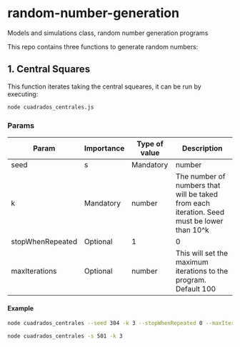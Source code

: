 # random-number-generation

Models and simulations class, random number generation programs

This repo contains three functions to generate random numbers:

## 1. Central Squares

This function iterates taking the central squeares, it can be run by executing:

```bash
node cuadrados_centrales.js
```

### Params

Param           | Importance | Type of value | Description                                                                              |
----------------|------------|---------------|------------------------------------------------------------------------------------------|
seed | s        |  Mandatory |   number      |The seed value passed to the program, this will be used to create the first iteration     |
k               |  Mandatory |   number      |The number of numbers that will be taked from each iteration. Seed must be lower than 10^k|
stopWhenRepeated|  Optional  |   1 | 0       |This will set the variable that will stop the iterations when a loop is found. Default 1. |
maxIterations   |  Optional  |   number      |This will set the maximum iterations to the program. Default 100

#### Example

 ```bash
node cuadrados_centrales --seed 304 -k 3 --stopWhenRepeated 0 --maxIterations 150

node cuadrados_centrales -s 501 -k 3
 ```
